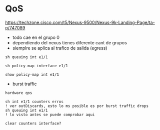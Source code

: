 # QoS

https://techzone.cisco.com/t5/Nexus-9500/Nexus-9k-Landing-Page/ta-p/747089

- todo cae en el grupo 0
- dependiendo del nexus tienes diferente cant de grupos
- siemplre se aplica al trafico de salida (egress)
```
sh queuing int e1/1

sh policy-map interface e1/1

show policy-map int e1/1
```


- burst traffic

```
hardware qos 

sh int e1/1 counters erros
! ver outDiscards, esto lo ms posible es por burst traffic drops
sh queuing int e1/1
! lo visto antes se puede comprobar aqui
```

```
clear counters interface?
```
